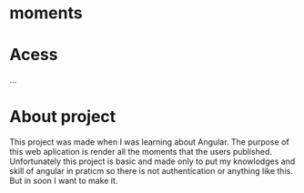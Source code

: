# moments

# Acess
...

# About project

This project was made when I was learning about Angular. The purpose of this web aplication is render all the moments that the users published. Unfortunately
this project is basic and made only to put my knowlodges and skill of angular in praticm so there is not authentication or anything like this. But in soon I want to make it.
